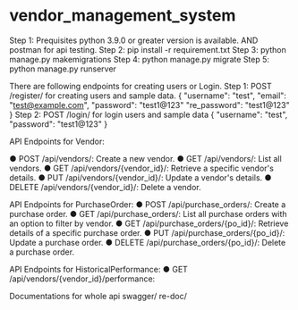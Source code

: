 # vendor_management_system
Step 1: Prequisites python 3.9.0 or greater version is available. AND postman for api testing.
Step 2: pip install -r requirement.txt
Step 3: python manage.py makemigrations
Step 4: python manage.py migrate
Step 5: python manage.py runserver

There are following endpoints for creating users or Login.
Step 1: POST /register/ for creating users and sample data.
{
    "username": "test",
    "email": "test@example.com",
    "password": "test1@123"
    "re_password": "test1@123"
}
Step 2: POST /login/ for login users and sample data
{
    "username": "test",
    "password": "test1@123"
}

API Endpoints for Vendor:

● POST /api/vendors/: Create a new vendor.
● GET /api/vendors/: List all vendors.
● GET /api/vendors/{vendor_id}/: Retrieve a specific vendor's details.
● PUT /api/vendors/{vendor_id}/: Update a vendor's details.
● DELETE /api/vendors/{vendor_id}/: Delete a vendor.

API Endpoints for PurchaseOrder:
● POST /api/purchase_orders/: Create a purchase order.
● GET /api/purchase_orders/: List all purchase orders with an option to filter by
vendor.
● GET /api/purchase_orders/{po_id}/: Retrieve details of a specific purchase order.
● PUT /api/purchase_orders/{po_id}/: Update a purchase order.
● DELETE /api/purchase_orders/{po_id}/: Delete a purchase order.

API Endpoints for HistoricalPerformance:
● GET /api/vendors/{vendor_id}/performance:

Documentations for whole api
swagger/
re-doc/